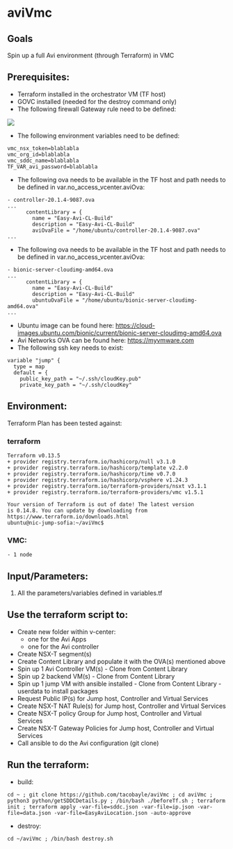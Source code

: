 # aviVmc

## Goals
Spin up a full Avi environment (through Terraform) in VMC

## Prerequisites:
- Terraform installed in the orchestrator VM (TF host)
- GOVC installed (needed for the destroy command only)  
- The following firewall Gateway rule need to be defined:

![](.README_images/8577c0fb.png)

- The following environment variables need to be defined:
```
vmc_nsx_token=blablabla
vmc_org_id=blablabla
vmc_sddc_name=blablabla
TF_VAR_avi_password=blablabla
```
- The following ova needs to be available in the TF host and path needs to be defined in var.no_access_vcenter.aviOva:
```
- controller-20.1.4-9087.ova
...
      contentLibrary = {
        name = "Easy-Avi-CL-Build"
        description = "Easy-Avi-CL-Build"
        aviOvaFile = "/home/ubuntu/controller-20.1.4-9087.ova"
...
```

- The following ova needs to be available in the TF host and path needs to be defined in var.no_access_vcenter.aviOva:
```
- bionic-server-cloudimg-amd64.ova
...
      contentLibrary = {
        name = "Easy-Avi-CL-Build"
        description = "Easy-Avi-CL-Build"
        ubuntuOvaFile = "/home/ubuntu/bionic-server-cloudimg-amd64.ova"
...
```

- Ubuntu image can be found here: https://cloud-images.ubuntu.com/bionic/current/bionic-server-cloudimg-amd64.ova
- Avi Networks OVA can be found here: https://myvmware.com
- The following ssh key needs to exist:
```
variable "jump" {
  type = map
  default = {
    public_key_path = "~/.ssh/cloudKey.pub"
    private_key_path = "~/.ssh/cloudKey"
```

## Environment:

Terraform Plan has been tested against:

### terraform
```
Terraform v0.13.5
+ provider registry.terraform.io/hashicorp/null v3.1.0
+ provider registry.terraform.io/hashicorp/template v2.2.0
+ provider registry.terraform.io/hashicorp/time v0.7.0
+ provider registry.terraform.io/hashicorp/vsphere v1.24.3
+ provider registry.terraform.io/terraform-providers/nsxt v3.1.1
+ provider registry.terraform.io/terraform-providers/vmc v1.5.1

Your version of Terraform is out of date! The latest version
is 0.14.8. You can update by downloading from https://www.terraform.io/downloads.html
ubuntu@nic-jump-sofia:~/aviVmc$
```

### VMC:
```
- 1 node
```

## Input/Parameters:
1. All the parameters/variables defined in variables.tf

## Use the terraform script to:
- Create new folder within v-center:
    - one for the Avi Apps
    - one for the Avi controller
- Create NSX-T segment(s)
- Create Content Library and populate it with the OVA(s) mentioned above 
- Spin up 1 Avi Controller VM(s) - Clone from Content Library
- Spin up 2 backend VM(s) - Clone from Content Library
- Spin up 1 jump VM with ansible installed  - Clone from Content Library - userdata to install packages
- Request Public IP(s) for Jump host, Controller and Virtual Services
- Create NSX-T NAT Rule(s) for Jump host, Controller and Virtual Services
- Create NSX-T policy Group for Jump host, Controller and Virtual Services
- Create NSX-T Gateway Policies for Jump host, Controller and Virtual Services
- Call ansible to do the Avi configuration (git clone)

## Run the terraform:
- build:
```
cd ~ ; git clone https://github.com/tacobayle/aviVmc ; cd aviVmc ; python3 python/getSDDCDetails.py ; /bin/bash ./beforeTf.sh ; terraform init ; terraform apply -var-file=sddc.json -var-file=ip.json -var-file=data.json -var-file=EasyAviLocation.json -auto-approve
```
- destroy:
```
cd ~/aviVmc ; /bin/bash destroy.sh
```